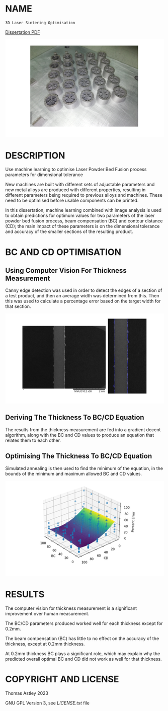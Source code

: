 # NAME

    3D Laser Sintering Optimisation

[Dissertation PDF](https://github.com/ThomasAstley/3D_Laser_Sintering_Optimisation/blob/main/Dissertation.pdf)

![result](https://github.com/ThomasAstley/3D_Laser_Sintering_Optimisation/blob/main/result_images/parts.png)

# DESCRIPTION

Use machine learning to optimise Laser Powder Bed Fusion process parameters for dimensional tolerance

New machines are built with different sets of adjustable parameters and new metal alloys are produced with different properties, resulting in different parameters being required to previous alloys and machines. These need to be optimised before usable components can be printed.

In this dissertation, machine learning combined with image analysis is used to obtain predictions for optimum values for two parameters of the laser powder bed fusion process, beam compensation (BC) and contour distance (CD); the main impact of these parameters is on the dimensional tolerance and accuracy of the smaller sections of the resulting product.

# BC AND CD OPTIMISATION 

## Using Computer Vision For Thickness Measurement

Canny edge detection was used in order to detect the edges of a section of a test product, and then an average width was determined from this. Then this was used to calculate a percentage error based on the target width for that section.

![result](https://github.com/ThomasAstley/3D_Laser_Sintering_Optimisation/blob/main/result_images/canny_edge_detection.png)

## Deriving The Thickness To BC/CD Equation

The results from the thickness measurement are fed into a gradient decent algorithm, along with the BC and CD values to produce an equation that relates them to each other. 

## Optimising The Thickness To BC/CD Equation

Simulated annealing is then used to find the minimum of the equation, in the bounds of the minimum and maximum allowed BC and CD values. 

![result](https://github.com/ThomasAstley/3D_Laser_Sintering_Optimisation/blob/main/result_images/gradient_decent_graph.png)

# RESULTS

The computer vision for thickness measurement is a significant improvement over human measurement.

The BC/CD parameters produced worked well for each thickness except for 0.2mm. 

The beam compensation (BC) has little to no effect on the accuracy of the thickness, except at 0.2mm thickness.

At 0.2mm thickness BC plays a significant role, which may explain why the predicted overall optimal BC and CD did not work as well for that thickness. 

# COPYRIGHT AND LICENSE  

Thomas Astley 2023

GNU GPL Version 3, see *LICENSE.txt* file

